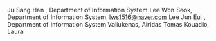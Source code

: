 Ju Sang Han , Department of Information System
Lee Won Seok, Department of Information System, lws1516@naver.com
Lee Jun Eui , Department of Information System
Valiukenas, Airidas Tomas 
Kouadio, Laura

